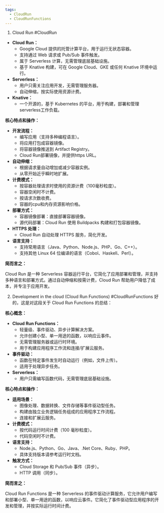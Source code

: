 ```yaml
---
tags:
  - CloudRun
  - CloudRunFunctions
---
```

1. Cloud Run  #CloudRun

- **Cloud Run：**
    - Google Cloud 提供的托管计算平台，用于运行无状态容器。
    - 支持通过 Web 请求或 Pub/Sub 事件触发。
    - 属于 Serverless 计算，无需管理底层基础设施。
    - 基于 Knative 构建，可在 Google Cloud、GKE 或任何 Knative 环境中运行。
- **Serverless：**
    - 用户只需关注应用开发，无需管理服务器。
    - 自动伸缩，按实际使用资源计费。
- **Knative：**
    - 一个开源的，基于 Kubernetes 的平台，用于构建，部署和管理serverless工作负载。

**核心特点和操作：**

- **开发流程：**
    - 编写应用（支持多种编程语言）。
    - 将应用打包成容器镜像。
    - 将容器镜像推送到 Artifact Registry。
    - Cloud Run部署镜像，并提供https URL。
- **自动伸缩：**
    - 根据请求量自动增加或减少容器实例。
    - 从零开始近乎瞬时地扩展。
- **计费模式：**
    - 按容器处理请求时使用的资源计费（100毫秒粒度）。
    - 容器空闲时不计费。
    - 按请求次数收费。
    - 容器的cpu和内存资源影响价格。
- **部署方式：**
    - 容器镜像部署：直接部署容器镜像。
    - 源代码部署：Cloud Run 使用 Buildpacks 构建和打包容器镜像。
- **HTTPS 处理：**
    - Cloud Run 自动处理 HTTPS 服务，简化开发。
- **语言支持：**
    - 支持常用语言（Java、Python、Node.js、PHP、Go、C++）。
    - 支持其他 Linux 64 位编译的语言（Cobol、Haskell、Perl）。

**简而言之：**

Cloud Run 是一种 Serverless 容器运行平台，它简化了应用部署和管理，并支持多种语言和部署方式。通过自动伸缩和按需计费，Cloud Run 帮助用户降低了成本，并专注于应用开发。

2. Development in the cloud (Cloud Run Functions) #CloudRunFunctions
好的，这是对这段关于 Cloud Run Functions 的总结：

**核心概念：**

- **Cloud Run Functions：**
    - 轻量级、事件驱动、异步计算解决方案。
    - 允许创建小型、单一用途的函数，以响应云事件。
    - 无需管理服务器或运行时环境。
    - 用于构建应用程序工作流和连接/扩展云服务。
- **事件驱动：**
    - 函数在特定事件发生时自动运行（例如，文件上传）。
    - 适用于处理异步任务。
- **Serverless：**
    - 用户只需编写函数代码，无需管理底层基础设施。

**核心特点和操作：**

- **适用场景：**
    - 图像处理、数据转换、文件存储等事件驱动型任务。
    - 构建由独立业务逻辑任务组成的应用程序工作流程。
    - 连接和扩展云服务。
- **计费模式：**
    - 按代码运行时间计费（100 毫秒粒度）。
    - 代码空闲时不计费。
- **语言支持：**
    - Node.js、Python、Go、Java、.Net Core、Ruby、PHP。
    - 具体支持版本请参考运行时文档。
- **触发方式：**
    - Cloud Storage 和 Pub/Sub 事件（异步）。
    - HTTP 调用（同步）。

**简而言之：**

Cloud Run Functions 是一种 Serverless 的事件驱动计算服务，它允许用户编写和部署小型、单一用途的函数，以响应云事件。它简化了事件驱动型应用程序的开发和管理，并按实际运行时间计费。